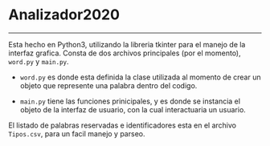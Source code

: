 # Analizador2020

---

Esta hecho en Python3, utilizando la libreria tkinter para el manejo de la interfaz grafica. 
Consta de dos archivos principales (por el momento), `word.py` y `main.py`.


+ `word.py` es donde esta definida la clase utilizada al momento de crear un objeto que represente
una palabra dentro del codigo.

+ `main.py` tiene las funciones prinicipales, y es donde se instancia el objeto de la interfaz de usuario,
con la cual interactuaria un usuario.
  
El listado de palabras reservadas e identificadores esta en el archivo `Tipos.csv`, para un facil manejo
y parseo.